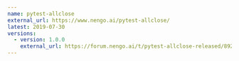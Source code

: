 ```yaml
---
name: pytest-allclose
external_url: https://www.nengo.ai/pytest-allclose/
latest: 2019-07-30
versions:
  - version: 1.0.0
    external_url: https://forum.nengo.ai/t/pytest-allclose-released/892
---
```

